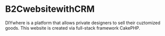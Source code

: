 # B2CwebsitewithCRM
DIYwhere is a platform that allows private designers to sell their cuztomized goods. This website is created via full-stack framework CakePHP.
